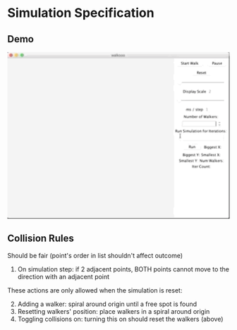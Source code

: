 # Simulation Specification

## Demo
<img src="demo/demo.gif" data-canonical-src="" width="600"  />

## Collision Rules 
Should be fair (point's order in list shouldn't affect outcome)

1. On simulation step: if 2 adjacent points, BOTH points cannot move to the direction with an adjacent point

These actions are only allowed when the simulation is reset:

2. Adding a walker: spiral around origin until a free spot is found
3. Resetting walkers' position: place walkers in a spiral around origin
4. Toggling collisions on: turning this on should reset the walkers (above) 
